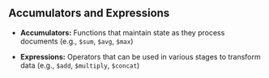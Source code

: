 ## Accumulators and Expressions

* **Accumulators:** Functions that maintain state as they process documents (e.g., `$sum`, `$avg`, `$max`)

* **Expressions:** Operators that can be used in various stages to transform data (e.g., `$add`, `$multiply`, `$concat`)